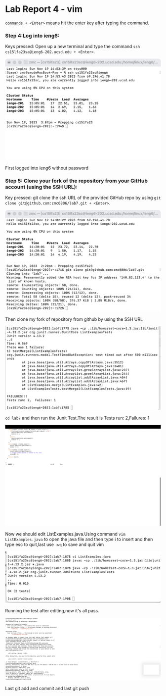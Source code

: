 # Lab Report 4 - vim

`commands + <Enter>` means hit the enter key after typing the command.

### Step 4:Log into ieng6:

Keys pressed: Open up a new terminal and type the command `ssh cs15lfa23sa@ieng6-202.ucsd.edu + <Enter>`.

![image](https://raw.githubusercontent.com/zmc0806/cse15L-lab-report4/main/report5-1.jpeg)

First logged into ieng6 without password

### Step 5: Clone your fork of the repository from your GitHub account (using the SSH URL):

Key pressed: git clone the ssh URL of the provided GitHub repo by using `git clone git@github.com:zmc0806/lab7.git + <Enter>`.

![image](https://raw.githubusercontent.com/zmc0806/cse15L-lab-report4/main/report5-2.jpeg)

Then clone my fork of repository from github by using the SSH URL

![image](https://raw.githubusercontent.com/zmc0806/cse15L-lab-report4/main/report5-3.jpeg)

`cd lab7` and then run the Junit Test.The result is Tests run: 2,Failures: 1

![image](https://raw.githubusercontent.com/zmc0806/cse15L-lab-report4/main/report5-4.jpeg)

Now we should edit ListExamples.java.Using command `vim ListExamples.java` to open the java file and then type i to insert and then type esc to quit,last use `:wq` to save and quit vim

![image](https://raw.githubusercontent.com/zmc0806/cse15L-lab-report4/main/report5-5.jpeg)

Running the test after editing,now it's all pass.

![image](https://raw.githubusercontent.com/zmc0806/cse15L-lab-report4/main/report5-6.jpeg)

Last git add and commit and last git push
